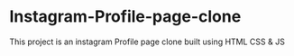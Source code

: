 # Instagram-Profile-page-clone
This project is an instagram Profile page clone built using HTML CSS & JS
